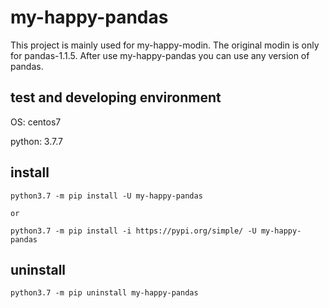 # my-happy-pandas

This project is mainly used for my-happy-modin.  The original modin is only for pandas-1.1.5.
After use my-happy-pandas you can use any version of pandas.


## test and developing environment
OS: centos7

python:  3.7.7

## install
```shell
python3.7 -m pip install -U my-happy-pandas

or

python3.7 -m pip install -i https://pypi.org/simple/ -U my-happy-pandas

```

## uninstall
```shell
python3.7 -m pip uninstall my-happy-pandas
```
